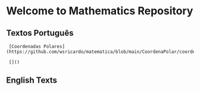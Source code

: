 # Welcome to Mathematics Repository



## Textos Português

    
     [Coordenadas Polares](https://github.com/wsricardo/matematica/blob/main/CoordenaPolar/coordenadaspolares.pdf)
    
     []()
    
## English Texts
